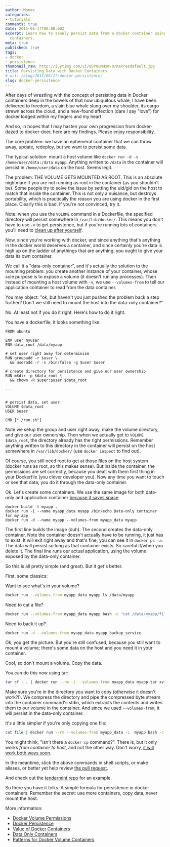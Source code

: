```yaml
---
author: Monax
categories:
- tutorials
comments: true
date: 2015-06-17T00:00:00Z
excerpt: Learn how to sanely persist data from a docker container using data-only
  containers.
meta: true
published: true
tags:
- docker
- persistence
thumbnail_raw: http://i.ytimg.com/vi/Q5POuMHxW-0/maxresdefault.jpg
title: Persisting Data with Docker Containers
# url: /blog/2015/06/17/docker-persistence/
slug: docker-persistence
---
```


After days of wrestling with the concept of persisting data in Docker containers deep in the bowels of that
now ubiquitous whale, I have been delivered to freedom, a slain blue whale slung over my shoulder, its cargo strewn across the cloud, and a new-found affection (dare I say "love") for docker lodged within my fingers and my heart.

And so, in hopes that I may hasten your own progression from docker-dazed to docker-doer, here are my findings. Please enjoy responsibility.

The core problem: we have an ephemeral container that we can throw away, update, redeploy, but we want to persist some data.

The typical solution: mount a host volume like `docker run -d -v /home/user/data:/data myapp`. Anything written to `/data` in the container will persist in `/home/user/data` on the host. Seems legit.

The problem: THE VOLUME GETS MOUNTED AS ROOT. This is an absolute nightmare if you are not running as root in the container (as you shouldn't be).
Some people try to solve the issue by setting the uid/gid on the host to match that inside the container. This is not only a nuisance, but destroys portability,
which is practically the reason you are using docker in the first place. Clearly this is bad. If you're not convinced, try it.

Note: when you use the `VOLUME` command in a Dockerfile, the specified directory will persist somewhere in `/var/lib/docker/`. This means you don't have to use `-v` to get persistence, but if you're running lots of containers you'll need to [clean up after yourself](https://github.com/chadoe/docker-cleanup-volumes).

Now, since you're working with docker, and since anything that's anything in the docker world deserves a container, and since certainly you're data is high up on the ladder of anythings that are anything, you ought to give your data its own container.

We call it a "data-only container", and it's actually the solution to the mounting problem: you create another instance of your container, whose sole purpose is to expose a volume (it doesn't run any processes).
Then instead of mounting a host volume with `-v`,
we use `--volumes-from` to tell our application container to read from the data container.

You may object: "ok, but haven't you just pushed the problem back a step further? Don't we still need to mount the host into the data-only container?"

No. At least not if you do it right. Here's how to do it right.

You have a dockerfile, it looks something like:

```
FROM ubuntu

ENV user myuser
ENV data_root /data/myapp

# set user right away for determinism
RUN groupadd -r $user \
  && useradd -r -s /bin/false -g $user $user

# create directory for persistence and give our user ownership
RUN mkdir -p $data_root \
  && chown -R $user:$user $data_root

...


# persist data, set user
VOLUME $data_root
USER $user

CMD ["./run.sh"]

```

Note we setup the group and user right away, make the volume directory, and give our user ownership.
Then when we actually get to `VOLUME $data_root`, the directory already has the right permissions. Remember anything written to this directory
in the container will persist on the host somewhere in `/var/lib/docker/` (use `docker inspect` to find out).

Of course, you still need root to get at those files on the host system (docker runs as root, so this makes sense). But inside the container, the permissions are set correctly, because you dealt with them first thing in your Dockerfile (you clever developer you). Now any time you want to touch or see that data, you do it through the data-only container.

Ok. Let's create some containers. We use the same image for both data-only and application container [because it saves space](http://container42.com/2014/11/18/data-only-container-madness).

```
docker build -t myapp .
docker run -i --name myapp_data myapp /bin/echo Data-only container for my app
docker run -d --name myapp --volumes-from myapp_data myapp
```

The first line builds the image (duh).
The second creates the data-only container.
Note the container doesn't actually have to be running, it just has to exist.
It will exit right away and that's fine; you can see it in `docker ps -a`.
The data will persist so long as that container exists. So careful if/when you delete it.
The final line runs our actual application, using the volume exposed by the data-only container.

So this is all pretty simple (and great). But it get's better.

First, some classics:

Want to see what's in your volume?

```bash
docker run --volumes-from myapp_data myapp ls /data/myapp
```

Need to cat a file?

```bash
docker run --volumes-from myapp_data myapp bash -c "cat /data/myapp/file"
```

Need to back it up?

```bash
docker run -d --volumes-from myapp_data myapp_backup_service
```

Ok, you get the picture. But you're still confused, because you still want to mount a volume;
there's some data on the host and you need it in your container.

Cool, so don't mount a volume. Copy the data.

You can do this now using tar:

```bash
tar cf - . | docker run --rm -i --volumes-from myapp_data myapp tar xvf - -C /data/myapp
```

Make sure you're in the directory you want to copy (otherwise it doesn't work?!).
We compress the directory and pipe the compressed byte stream into the container command's stdin,
which extracts the contents and writes them to our volume in the container.
And since we used `--volumes-from`, it will persist in the data-only container.

It's a little simpler if you're only copying one file:

```bash
cat file | docker run --rm --volumes-from myapp_data -i  myapp bash -c "cat > /data/myapp/file"
```

You might think, "isn't there a `docker cp` command?". There is, but it only works *from container to host*, and not the other way. Don't worry, [it will work both ways soon](https://github.com/docker/docker/pull/13171).

In the meantime, stick the above commands in shell scripts, or make aliases, or better yet help review [the pull request](https://github.com/docker/docker/pull/13171).

And check out the [tendermint repo](https://github.com/tendermint/tendermint/tree/develop/DOCKER) for an example.

So there you have it folks. A simple formula for persistence in docker containers. Remember the secret: use more containers, copy data, never mount the host.

More information:

* [Docker Volume Permissions](https://stackoverflow.com/questions/23544282/what-is-the-best-way-to-manage-permissions-for-docker-shared-volumes)
* [Docker Persistence](https://stackoverflow.com/questions/18496940/how-to-deal-with-persistent-storage-e-g-databases-in-docker)
* [Value of Docker Containers](https://medium.com/@ramangupta/why-docker-data-containers-are-good-589b3c6c749e)
* [Data Only Containers](http://container42.com/2014/11/18/data-only-container-madness/)
* [Patterns for Docker Volume Containers](http://container42.com/2013/12/16/persistent-volumes-with-docker-container-as-volume-pattern/)
